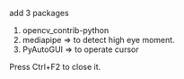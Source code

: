 add 3 packages
1) opencv_contrib-python
2) mediapipe    =>      to detect high eye moment.
3) PyAutoGUI    =>      to operate cursor

Press Ctrl+F2 to close it.  
